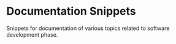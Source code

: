 # Documentation Snippets

Snippets for documentation of various topics related to software development phase.